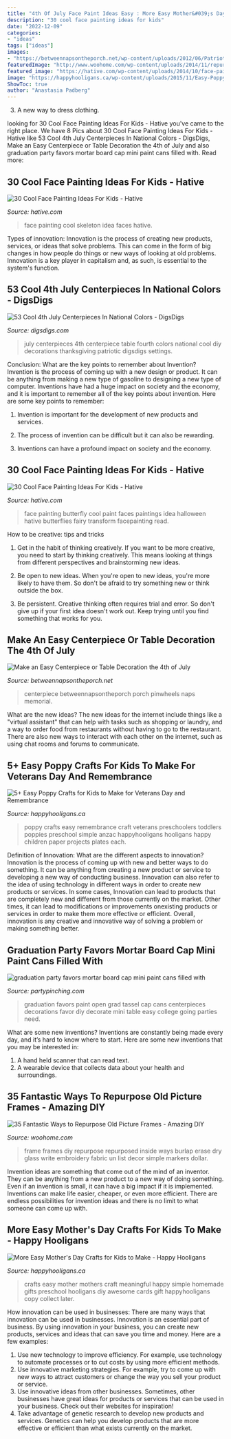 ```yaml
---
title: "4th Of July Face Paint Ideas Easy : More Easy Mother&#039;s Day Crafts For Kids To Make"
description: "30 cool face painting ideas for kids"
date: "2022-12-09"
categories:
- "ideas"
tags: ["ideas"]
images:
- "https://betweennapsontheporch.net/wp-content/uploads/2012/06/Patriotic-Table-Setting-a_wm1.jpg"
featuredImage: "http://www.woohome.com/wp-content/uploads/2014/11/repurposed-picture-frame-30.jpg"
featured_image: "https://hative.com/wp-content/uploads/2014/10/face-painting-ideas-for-kids/19-red-butterfly.jpg"
image: "https://happyhooligans.ca/wp-content/uploads/2015/11/Easy-Poppy-Crafts-for-Preschoolers-and-Toddlers-Happy-Hooligans-.jpg"
ShowToc: true
author: "Anastasia Padberg"
---
```



3. A new way to dress clothing.

	

		
looking for 30 Cool Face Painting Ideas For Kids - Hative you've came to the right place. We have 8 Pics about 30 Cool Face Painting Ideas For Kids - Hative like 53 Cool 4th July Centerpieces In National Colors - DigsDigs, Make an Easy Centerpiece or Table Decoration the 4th of July and also graduation party favors mortar board cap mini paint cans filled with. Read more:
		
    
## 30 Cool Face Painting Ideas For Kids - Hative

<img loading=lazy src="https://hative.com/wp-content/uploads/2014/10/face-painting-ideas-for-kids/24-skeleton-idea.jpg" onerror="this.onerror=null;this.src='https://tse2.mm.bing.net/th?id=OIP.mfgAywgIXMwFHUIcuGMs5AHaIY&amp;pid=15.1';" alt="30 Cool Face Painting Ideas For Kids - Hative">

_Source: hative.com_

>face painting cool skeleton idea faces hative. 

	

Types of innovation:
Innovation is the process of creating new products, services, or ideas that solve problems. This can come in the form of big changes in how people do things or new ways of looking at old problems. Innovation is a key player in capitalism and, as such, is essential to the system's function.

    
## 53 Cool 4th July Centerpieces In National Colors - DigsDigs

<img loading=lazy src="http://www.digsdigs.com/photos/cool-4th-july-centerpieces-in-national-colors-36-554x984.jpg" onerror="this.onerror=null;this.src='https://tse1.mm.bing.net/th?id=OIP.uMwtgzTU1lyGt3YYVpaoZAHaNJ&amp;pid=15.1';" alt="53 Cool 4th July Centerpieces In National Colors - DigsDigs">

_Source: digsdigs.com_

>july centerpieces 4th centerpiece table fourth colors national cool diy decorations thanksgiving patriotic digsdigs settings. 

	

Conclusion: What are the key points to remember about Invention?
Invention is the process of coming up with a new design or product. It can be anything from making a new type of gasoline to designing a new type of computer. Inventions have had a huge impact on society and the economy, and it is important to remember all of the key points about invention. Here are some key points to remember:
1) Invention is important for the development of new products and services.

2) The process of invention can be difficult but it can also be rewarding.

3) Inventions can have a profound impact on society and the economy.

    
## 30 Cool Face Painting Ideas For Kids - Hative

<img loading=lazy src="https://hative.com/wp-content/uploads/2014/10/face-painting-ideas-for-kids/19-red-butterfly.jpg" onerror="this.onerror=null;this.src='https://tse4.mm.bing.net/th?id=OIP.rWyofG-iREY5AadIgHTIngHaHa&amp;pid=15.1';" alt="30 Cool Face Painting Ideas For Kids - Hative">

_Source: hative.com_

>face painting butterfly cool paint faces paintings idea halloween hative butterflies fairy transform facepainting read. 

	

How to be creative: tips and tricks
1. Get in the habit of thinking creatively. If you want to be more creative, you need to start by thinking creatively. This means looking at things from different perspectives and brainstorming new ideas.
2. Be open to new ideas. When you're open to new ideas, you're more likely to have them. So don't be afraid to try something new or think outside the box.

3. Be persistent. Creative thinking often requires trial and error. So don't give up if your first idea doesn't work out. Keep trying until you find something that works for you.

    
## Make An Easy Centerpiece Or Table Decoration The 4th Of July

<img loading=lazy src="https://betweennapsontheporch.net/wp-content/uploads/2012/06/Patriotic-Table-Setting-a_wm1.jpg" onerror="this.onerror=null;this.src='https://tse3.mm.bing.net/th?id=OIP.u6t06L2ve3DQbuc6T8y58AHaLS&amp;pid=15.1';" alt="Make an Easy Centerpiece or Table Decoration the 4th of July">

_Source: betweennapsontheporch.net_

>centerpiece betweennapsontheporch porch pinwheels naps memorial. 

	

What are the new ideas?
The new ideas for the internet include things like a "virtual assistant" that can help with tasks such as shopping or laundry, and a way to order food from restaurants without having to go to the restaurant. There are also new ways to interact with each other on the internet, such as using chat rooms and forums to communicate.

    
## 5+ Easy Poppy Crafts For Kids To Make For Veterans Day And Remembrance

<img loading=lazy src="https://happyhooligans.ca/wp-content/uploads/2015/11/Easy-Poppy-Crafts-for-Preschoolers-and-Toddlers-Happy-Hooligans-.jpg" onerror="this.onerror=null;this.src='https://tse4.mm.bing.net/th?id=OIP.OsvxQZod1uh1gKkcEM1IugAAAA&amp;pid=15.1';" alt="5+ Easy Poppy Crafts for Kids to Make for Veterans Day and Remembrance">

_Source: happyhooligans.ca_

>poppy crafts easy remembrance craft veterans preschoolers toddlers poppies preschool simple anzac happyhooligans hooligans happy children paper projects plates each. 

	

Definition of Innovation: What are the different aspects to innovation?
Innovation is the process of coming up with new and better ways to do something. It can be anything from creating a new product or service to developing a new way of conducting business. Innovation can also refer to the idea of using technology in different ways in order to create new products or services. In some cases, Innovation can lead to products that are completely new and different from those currently on the market. Other times, it can lead to modifications or improvements onexisting products or services in order to make them more effective or efficient. Overall, innovation is any creative and innovative way of solving a problem or making something better.

    
## Graduation Party Favors Mortar Board Cap Mini Paint Cans Filled With

<img loading=lazy src="https://partypinching.com/wp-content/uploads/2016/11/cache_4098887304.png" onerror="this.onerror=null;this.src='https://tse1.mm.bing.net/th?id=OIP.u7jLjQ5tKBmwjR5qidElMQHaJ4&amp;pid=15.1';" alt="graduation party favors mortar board cap mini paint cans filled with">

_Source: partypinching.com_

>graduation favors paint open grad tassel cap cans centerpieces decorations favor diy decorate mini table easy college going parties need. 

	

What are some new inventions?
Inventions are constantly being made every day, and it’s hard to know where to start. Here are some new inventions that you may be interested in: 
1. A hand held scanner that can read text.
2. A wearable device that collects data about your health and surroundings. 

    
## 35 Fantastic Ways To Repurpose Old Picture Frames - Amazing DIY

<img loading=lazy src="http://www.woohome.com/wp-content/uploads/2014/11/repurposed-picture-frame-30.jpg" onerror="this.onerror=null;this.src='https://tse3.mm.bing.net/th?id=OIP.y5KVV-2Kjw_8sxjMTpJ-kQHaLB&amp;pid=15.1';" alt="35 Fantastic Ways to Repurpose Old Picture Frames - Amazing DIY">

_Source: woohome.com_

>frame frames diy repurpose repurposed inside ways burlap erase dry glass write embroidery fabric un list decor simple markers dollar. 

	

Invention ideas are something that come out of the mind of an inventor. They can be anything from a new product to a new way of doing something. Even if an invention is small, it can have a big impact if it is implemented. Inventions can make life easier, cheaper, or even more efficient. There are endless possibilities for invention ideas and there is no limit to what someone can come up with.

    
## More Easy Mother&#039;s Day Crafts For Kids To Make - Happy Hooligans

<img loading=lazy src="https://happyhooligans.ca/wp-content/uploads/2016/04/Easy-awesome-Mothers-Day-crafts-for-kids-to-make-Happy-Hooligans-copy.jpg" onerror="this.onerror=null;this.src='https://tse3.mm.bing.net/th?id=OIP.cifP2ZhoLGaCX_NEiZv_NQHaLH&amp;pid=15.1';" alt="More Easy Mother&#039;s Day Crafts for Kids to Make - Happy Hooligans">

_Source: happyhooligans.ca_

>crafts easy mother mothers craft meaningful happy simple homemade gifts preschool hooligans diy awesome cards gift happyhooligans copy collect later. 

	

How innovation can be used in businesses: There are many ways that innovation can be used in businesses.
Innovation is an essential part of business. By using innovation in your business, you can create new products, services and ideas that can save you time and money. Here are a few examples: 
1. Use new technology to improve efficiency. For example, use technology to automate processes or to cut costs by using more efficient methods. 
2. Use innovative marketing strategies. For example, try to come up with new ways to attract customers or change the way you sell your product or service. 
3. Use innovative ideas from other businesses. Sometimes, other businesses have great ideas for products or services that can be used in your business. Check out their websites for inspiration! 
4. Take advantage of genetic research to develop new products and services. Genetics can help you develop products that are more effective or efficient than what exists currently on the market.

